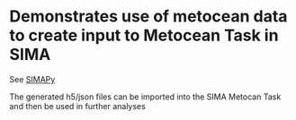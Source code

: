 # Demonstrates use of metocean data to create input to Metocean Task in SIMA

See [SIMAPy](https://github.com/SINTEF/simapy)

The generated h5/json files can be imported into the SIMA Metocan Task and then be used in further analyses